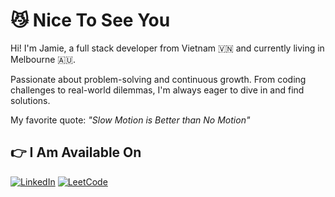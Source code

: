 # :smirk_cat: Nice To See You

 Hi! I'm Jamie, a full stack developer from Vietnam :vietnam: and currently living in Melbourne :australia:.

Passionate about problem-solving and continuous growth. From coding challenges to real-world dilemmas, I'm always eager to dive in and find solutions.

My favorite quote: _"Slow Motion is Better than No Motion"_

## :point_right: I Am Available On
[![LinkedIn](https://img.shields.io/badge/-LinkedIn-blue?style=flat-square&logo=Linkedin&logoColor=white)](https://www.linkedin.com/in/adnguyen2509/)
[![LeetCode](https://img.shields.io/badge/-LeetCode-FFA116?style=flat-square&logo=LeetCode&logoColor=black)](https://leetcode.com/adnguyen2509/)



<!--
**adngdev/adngdev** is a ✨ _special_ ✨ repository because its `README.md` (this file) appears on your GitHub profile.

Here are some ideas to get you started:

- 🔭 I’m currently working on ...
- 🌱 I’m currently learning ...
- 👯 I’m looking to collaborate on ...
- 🤔 I’m looking for help with ...
- 💬 Ask me about ...
- 📫 How to reach me: ...
- 😄 Pronouns: ...
- ⚡ Fun fact: ...
-->
